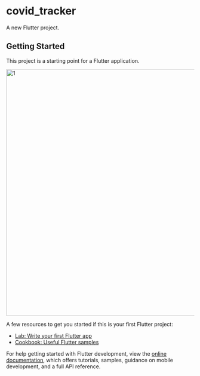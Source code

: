 # covid_tracker

A new Flutter project.

## Getting Started

This project is a starting point for a Flutter application.

<img width="660"  alt="1" src="https://github.com/azix-khan/covid-19/assets/138978130/b6c085df-cb96-4fba-84a8-254a364f3569">

A few resources to get you started if this is your first Flutter project:

- [Lab: Write your first Flutter app](https://docs.flutter.dev/get-started/codelab)
- [Cookbook: Useful Flutter samples](https://docs.flutter.dev/cookbook)

For help getting started with Flutter development, view the
[online documentation](https://docs.flutter.dev/), which offers tutorials,
samples, guidance on mobile development, and a full API reference.

